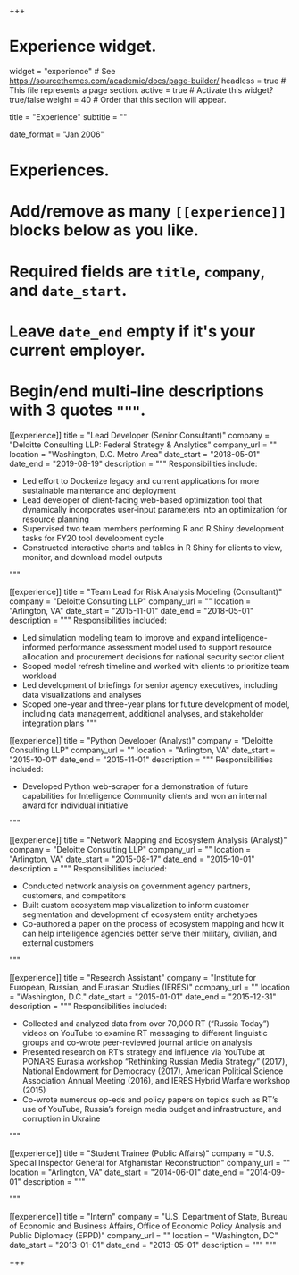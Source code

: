 +++
# Experience widget.
widget = "experience"  # See https://sourcethemes.com/academic/docs/page-builder/
headless = true  # This file represents a page section.
active = true  # Activate this widget? true/false
weight = 40  # Order that this section will appear.

title = "Experience"
subtitle = ""

date_format = "Jan 2006"

# Experiences.
#   Add/remove as many `[[experience]]` blocks below as you like.
#   Required fields are `title`, `company`, and `date_start`.
#   Leave `date_end` empty if it's your current employer.
#   Begin/end multi-line descriptions with 3 quotes `"""`.
[[experience]]
  title = "Lead Developer (Senior Consultant)"
  company = "Deloitte Consulting LLP: Federal Strategy & Analytics"
  company_url = ""
  location = "Washington, D.C. Metro Area"
  date_start = "2018-05-01"
  date_end = "2019-08-19"
  description = """
  Responsibilities include:
  
  * Led effort to Dockerize legacy and current applications for more sustainable maintenance and deployment
  * Lead developer of client-facing web-based optimization tool that dynamically incorporates user-input parameters into an optimization for resource planning
  * Supervised two team members performing R and R Shiny development tasks for FY20 tool development cycle
  * Constructed interactive charts and tables in R Shiny for clients to view, monitor, and download model outputs

  """

[[experience]]
  title = "Team Lead for Risk Analysis Modeling (Consultant)"
  company = "Deloitte Consulting LLP"
  company_url = ""
  location = "Arlington, VA"
  date_start = "2015-11-01"
  date_end = "2018-05-01"
  description = """
  Responsibilities included:
  
  * Led simulation modeling team to improve and expand intelligence-informed performance assessment model used to support resource allocation and procurement decisions for national security sector client
  * Scoped model refresh timeline and worked with clients to prioritize team workload
  * Led development of briefings for senior agency executives, including data visualizations and analyses
  * Scoped one-year and three-year plans for future development of model, including data management, additional analyses, and stakeholder integration plans
"""

[[experience]]
  title = "Python Developer (Analyst)"
  company = "Deloitte Consulting LLP"
  company_url = ""
  location = "Arlington, VA"
  date_start = "2015-10-01"
  date_end = "2015-11-01"
  description = """
  Responsibilities included:
  
  * Developed Python web-scraper for a demonstration of future capabilities for Intelligence Community clients and won an internal award for individual initiative

"""

[[experience]]
  title = "Network Mapping and Ecosystem Analysis (Analyst)"
  company = "Deloitte Consulting LLP"
  company_url = ""
  location = "Arlington, VA"
  date_start = "2015-08-17"
  date_end = "2015-10-01"
  description = """
  Responsibilities included:
  
  * Conducted network analysis on government agency partners, customers, and competitors
  * Built custom ecosystem map visualization to inform customer segmentation and development of ecosystem entity archetypes
  * Co-authored a paper on the process of ecosystem mapping and how it can help intelligence agencies better serve their military, civilian, and external customers

"""


[[experience]]
  title = "Research Assistant"
  company = "Institute for European, Russian, and Eurasian Studies (IERES)"
  company_url = ""
  location = "Washington, D.C."
  date_start = "2015-01-01"
  date_end = "2015-12-31"
  description = """
  Responsibilities included:
  
  * Collected and analyzed data from over 70,000 RT (“Russia Today”) videos on YouTube to examine RT messaging to different linguistic groups and co-wrote peer-reviewed journal article on analysis
  * Presented research on RT’s strategy and influence via YouTube at PONARS Eurasia workshop “Rethinking Russian Media Strategy” (2017), National Endowment for Democracy (2017), American Political Science Association Annual Meeting (2016), and IERES Hybrid Warfare workshop (2015)
  * Co-wrote numerous op-eds and policy papers on topics such as RT’s use of YouTube, Russia’s foreign media budget and infrastructure, and corruption in Ukraine

"""

[[experience]]
  title = "Student Trainee (Public Affairs)"
  company = "U.S. Special Inspector General for Afghanistan Reconstruction"
  company_url = ""
  location = "Arlington, VA"
  date_start = "2014-06-01"
  date_end = "2014-09-01"
  description = """
  

"""

[[experience]]
  title = "Intern"
  company = "U.S. Department of State, Bureau of Economic and Business Affairs, Office of Economic Policy Analysis and Public Diplomacy (EPPD)"
  company_url = ""
  location = "Washington, DC"
  date_start = "2013-01-01"
  date_end = "2013-05-01"
  description = """ """

+++
